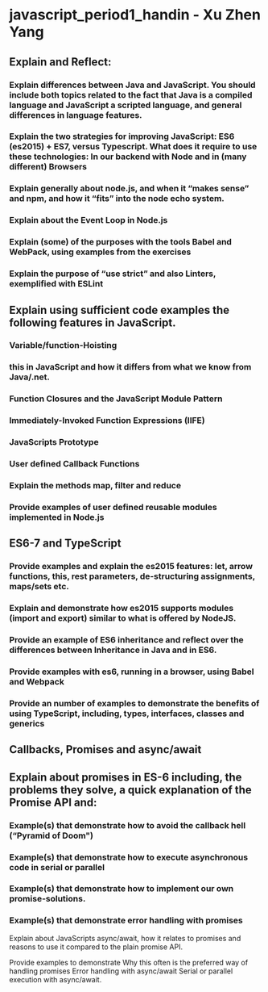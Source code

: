# javascript_period1_handin - Xu Zhen Yang

## Explain and Reflect:

### Explain differences between Java and JavaScript. You should include both topics related to the fact that Java is a compiled language and JavaScript a scripted language, and general differences in language features.


### Explain the two strategies for improving JavaScript: ES6 (es2015) + ES7, versus Typescript. What does it require to use these technologies: In our backend with Node and in (many different) Browsers

### Explain generally about node.js, and when it “makes sense” and npm, and how it “fits” into the node echo system.

### Explain about the Event Loop in Node.js

### Explain (some) of the purposes with the tools Babel and WebPack, using  examples from the exercises

### Explain the purpose of “use strict” and also Linters, exemplified with ESLint 


## Explain using sufficient code examples the following features in JavaScript. 

### Variable/function-Hoisting

### this in JavaScript and how it differs from what we know from Java/.net.

### Function Closures and the JavaScript Module Pattern

### Immediately-Invoked Function Expressions (IIFE)

### JavaScripts Prototype

### User defined Callback Functions

### Explain the methods map, filter and reduce

### Provide examples of user defined reusable modules implemented in Node.js


## ES6-7 and TypeScript

### Provide examples and explain the es2015 features: let, arrow functions, this, rest parameters, de-structuring assignments, maps/sets etc.

### Explain and demonstrate how es2015 supports modules (import and export) similar to what is offered by NodeJS.

### Provide an example of ES6 inheritance and reflect over the differences between Inheritance in Java and in ES6.

### Provide examples with es6, running in a browser, using Babel and Webpack

### Provide an number of examples to demonstrate the benefits of using TypeScript, including, types, interfaces, classes and generics


## Callbacks, Promises and async/await

## Explain about promises in ES-6 including, the problems they solve, a quick explanation of the Promise API and:

### Example(s) that demonstrate how to avoid the callback hell  (“Pyramid of Doom")

### Example(s) that demonstrate how to execute asynchronous code in serial or parallel

### Example(s) that demonstrate how to implement our own promise-solutions.

### Example(s) that demonstrate error handling with promises

Explain about JavaScripts async/await, how it relates to promises and reasons to use it compared to the plain promise API.

Provide examples to demonstrate 
Why this often is the preferred way of handling promises
Error handling with async/await
Serial or parallel execution with async/await.

